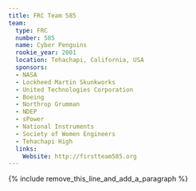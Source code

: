 ```yaml
---
title: FRC Team 585
team:
  type: FRC
  number: 585
  name: Cyber Penguins
  rookie_year: 2001
  location: Tehachapi, California, USA
  sponsors:
  - NASA
  - Lockheed Martin Skunkworks
  - United Technologies Corporation
  - Boeing
  - Northrop Grumman
  - NDEP
  - sPower
  - National Instruments
  - Society of Women Engineers
  - Tehachapi High
  links:
    Website: http://firstteam585.org
---
```


{% include remove_this_line_and_add_a_paragraph %}